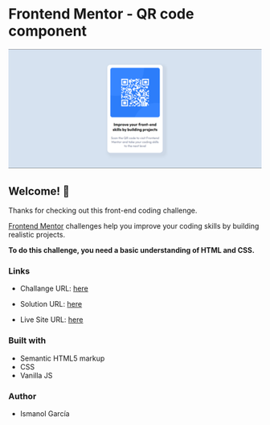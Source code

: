 # Frontend Mentor - QR code component

![Design preview for the QR code component coding challenge](./design/desktop-design.png)

## Welcome! 👋

Thanks for checking out this front-end coding challenge.

[Frontend Mentor](https://www.frontendmentor.io) challenges help you improve your coding skills by building realistic projects. 

**To do this challenge, you need a basic understanding of HTML and CSS.**

### Links
- Challange URL: [here](https://www.frontendmentor.io/challenges/qr-code-component-iux_sIO_H)
- Solution URL: [here](https://github.com/ismanolgarcia/web-projects-to-practice/tree/main/qr-code-component)

- Live Site URL: [here](https://web-projects-to-practice.vercel.app/qr-code-component/index.html)

### Built with
- Semantic HTML5 markup
- CSS
- Vanilla JS


### Author
- Ismanol García
